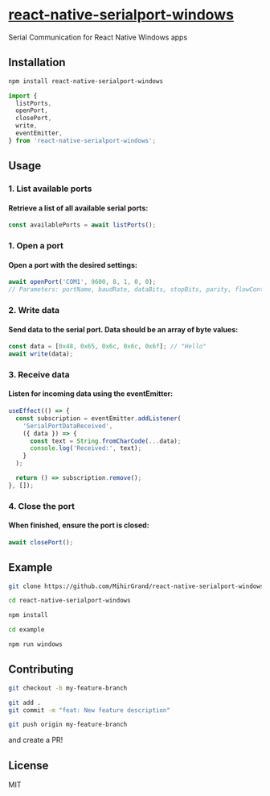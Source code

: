 # [react-native-serialport-windows](https://www.npmjs.com/package/react-native-serialport-windows)

Serial Communication for React Native Windows apps

## Installation

```sh
npm install react-native-serialport-windows
```

```js
import {
  listPorts,
  openPort,
  closePort,
  write,
  eventEmitter,
} from 'react-native-serialport-windows';
```

## Usage

### 1. List available ports

#### Retrieve a list of all available serial ports:

```js
const availablePorts = await listPorts();
```

### 1. Open a port

#### Open a port with the desired settings:

```js
await openPort('COM1', 9600, 8, 1, 0, 0);
// Parameters: portName, baudRate, dataBits, stopBits, parity, flowControl
```

### 2. Write data

#### Send data to the serial port. Data should be an array of byte values:

```js
const data = [0x48, 0x65, 0x6c, 0x6c, 0x6f]; // "Hello"
await write(data);
```

### 3. Receive data

#### Listen for incoming data using the eventEmitter:

```js
useEffect(() => {
  const subscription = eventEmitter.addListener(
    'SerialPortDataReceived',
    ({ data }) => {
      const text = String.fromCharCode(...data);
      console.log('Received:', text);
    }
  );

  return () => subscription.remove();
}, []);
```

### 4. Close the port

#### When finished, ensure the port is closed:

```js
await closePort();
```

## Example

```sh
git clone https://github.com/MihirGrand/react-native-serialport-windows.git

cd react-native-serialport-windows

npm install

cd example

npm run windows
```

## Contributing

```sh
git checkout -b my-feature-branch

git add .
git commit -m "feat: New feature description"

git push origin my-feature-branch
```

and create a PR!

## License

MIT
